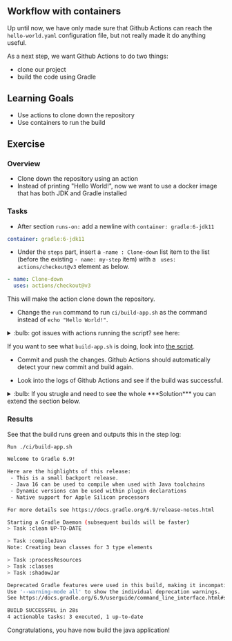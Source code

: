 ## Workflow with containers

Up until now, we have only made sure that Github Actions can reach the `hello-world.yaml` configuration file, but not really made it do anything useful.

As a next step, we want Github Actions to do two things:

- clone our project
- build the code using Gradle

## Learning Goals

- Use actions to clone down the repository
- Use containers to run the build

## Exercise

### Overview

- Clone down the repository using an action
- Instead of printing "Hello World!", now we want to use a docker image that has both JDK and Gradle installed
### Tasks

-  After section `runs-on:` add a newline with `container: gradle:6-jdk11`

```YAML
container: gradle:6-jdk11
```

- Under the `steps` part, insert a `-name : Clone-down` list item to the list (before the existing `- name: my-step` item) with a ` uses: actions/checkout@v3` element as below.

```YAML
- name: Clone-down
  uses: actions/checkout@v3   
```

This will make the action clone down the repository.

- Change the `run` command to run `ci/build-app.sh` as the command instead of `echo "Hello World!"`. 


<details>
    <summary> :bulb: got issues with actions running the script? see here: </summary>

In case of issues with access denied add `chmod +x ci/build-app.sh` before the execution, so the entire run script looks like this:

```YAML
 - run: bash ci/build-app.sh
```

</details>

If you want to see what `build-app.sh` is doing, look into [the script](../ci/build-app.sh). 

- Commit and push the changes. Github Actions should automatically detect your new commit and build again. 

- Look into the logs of Github Actions and see if the build was successful.


<details>
    <summary> :bulb: If you strugle and need to see the whole ***Solution*** you can extend the section below.  </summary>

```YAML
name: hello-world
on: push
jobs:
  Build:
    runs-on: ubuntu-latest
    container: gradle:6-jdk11
    steps:
      - name: Clone-down
        uses: actions/checkout@v3       
      - run: chmod +x ci/build-app.sh && ci/build-app.sh
 ```
</details>

### Results 
See that the build runs green and outputs this in the step log:

```bash
Run ./ci/build-app.sh

Welcome to Gradle 6.9!

Here are the highlights of this release:
 - This is a small backport release.
 - Java 16 can be used to compile when used with Java toolchains
 - Dynamic versions can be used within plugin declarations
 - Native support for Apple Silicon processors

For more details see https://docs.gradle.org/6.9/release-notes.html

Starting a Gradle Daemon (subsequent builds will be faster)
> Task :clean UP-TO-DATE

> Task :compileJava
Note: Creating bean classes for 3 type elements

> Task :processResources
> Task :classes
> Task :shadowJar

Deprecated Gradle features were used in this build, making it incompatible with Gradle 7.0.
Use '--warning-mode all' to show the individual deprecation warnings.
See https://docs.gradle.org/6.9/userguide/command_line_interface.html#sec:command_line_warnings

BUILD SUCCESSFUL in 28s
4 actionable tasks: 3 executed, 1 up-to-date
```

Congratulations, you have now build the java application!
